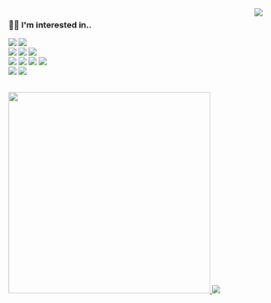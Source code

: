 <div align="right">
<img src="https://komarev.com/ghpvc/?username=Sirius506775&&style=flat-square" align="right" />
</div>  

 ### 👩‍💻 I'm interested in..
<div align="left">
    <img src="https://img.shields.io/badge/java-%23ED8B00.svg?style=for-the-badge&logo=openjdk&logoColor=white">
    <img src="https://img.shields.io/badge/dart-%230175C2.svg?style=for-the-badge&logo=dart&logoColor=white">
</div>
<div>
    <img src="https://img.shields.io/badge/Spring_Boot-F2F4F9?style=for-the-badge&logo=spring-boot"/>
    <img src="https://img.shields.io/badge/Flutter-%2302569B.svg?style=for-the-badge&logo=Flutter&logoColor=white"/>
    <img src="https://img.shields.io/badge/MySQL-005C84?style=for-the-badge&logo=mysql&logoColor=white">
</div>
<div>
     <img src="https://img.shields.io/badge/Linux-FCC624?style=for-the-badge&logo=linux&logoColor=black"/>
     <img src="https://img.shields.io/badge/GitLab-330F63?style=for-the-badge&logo=gitlab&logoColor=white"/>
     <img src="https://img.shields.io/badge/AWS-%23FF9900.svg?style=for-the-badge&logo=amazon-aws&logoColor=white">
     <img src="https://img.shields.io/badge/NAVER CLOUD-03C75A?style=for-the-badge&logo=NAVER&logoColor=FFFFFF">
</div>
<div>
      <img src="https://img.shields.io/badge/IntelliJIDEA-000000.svg?style=for-the-badge&logo=intellij-idea&logoColor=white">
      <img src="https://img.shields.io/badge/Obsidian-%23483699.svg?style=for-the-badge&logo=obsidian&logoColor=white">
</div>
<br/>

<p align="left">
  <a href="https://github.com/Sirius506775">
    <img width='400' src="https://github-readme-stats-eight-theta.vercel.app/api?username=Sirius506775&show_icons=true&include_all_commits=true&count_private=true"/>
    <img src="https://github-profile-summary-cards.vercel.app/api/cards/profile-details?username=sirius506775"/>
   </a>
</p> 





  <!-- <span><img width='600' src="https://github-profile-trophy.vercel.app/?username=sirius506775" /></span>
 -->


<!-- ### 📋 Languages
<div align="left">
   <img src="https://img.shields.io/badge/java-%23ED8B00.svg?style=for-the-badge&logo=openjdk&logoColor=white">
   <img src="https://img.shields.io/badge/dart-%230175C2.svg?style=for-the-badge&logo=dart&logoColor=white">
   <img src="https://img.shields.io/badge/javascript-%23323330.svg?style=for-the-badge&logo=javascript&logoColor=%23F7DF1E">
</div> 

### 📚 Frameworks, Platforms and Libraries
<div align="left">
    <img src="https://img.shields.io/badge/Flutter-%2302569B.svg?style=for-the-badge&logo=Flutter&logoColor=white">
    <img src="https://img.shields.io/badge/Spring-6DB33F?style=for-the-badge&logo=spring&logoColor=white">
    <img src="https://img.shields.io/badge/Spring_Boot-F2F4F9?style=for-the-badge&logo=spring-boot">
    <img src="https://img.shields.io/badge/Spring_Security-6DB33F?style=for-the-badge&logo=Spring-Security&logoColor=white">
    <img src="https://img.shields.io/badge/Hibernate-59666C?style=for-the-badge&logo=Hibernate&logoColor=white">
    <img src="https://img.shields.io/badge/threejs-black?style=for-the-badge&logo=three.js&logoColor=white">
    <img src="https://img.shields.io/badge/react-%2320232a.svg?style=for-the-badge&logo=react&logoColor=%2361DAFB">
    <img src="https://img.shields.io/badge/JWT-black?style=for-the-badge&logo=JSON%20web%20tokens">
    <img src="https://img.shields.io/badge/bootstrap-%238511FA.svg?style=for-the-badge&logo=bootstrap&logoColor=white">
</div> 

### 💻 IDEs/Editors
<div align="left">
    <img src="https://img.shields.io/badge/IntelliJIDEA-000000.svg?style=for-the-badge&logo=intellij-idea&logoColor=white">
    <img src="https://img.shields.io/badge/Visual%20Studio%20Code-0078d7.svg?style=for-the-badge&logo=visual-studio-code&logoColor=white">
    <img src="https://img.shields.io/badge/Android%20Studio-3DDC84.svg?style=for-the-badge&logo=android-studio&logoColor=white">
    <img src="https://img.shields.io/badge/Obsidian-%23483699.svg?style=for-the-badge&logo=obsidian&logoColor=white">
</div>

### 💾 Databases
<div align="left">
   <img src="https://img.shields.io/badge/MySQL-005C84?style=for-the-badge&logo=mysql&logoColor=white">
   <img src="https://img.shields.io/badge/MariaDB-003545?style=for-the-badge&logo=mariadb&logoColor=white">
   <img src="https://img.shields.io/badge/Oracle-F80000?style=for-the-badge&logo=Oracle&logoColor=white">
   <img src="https://img.shields.io/badge/Firebase-039BE5?style=for-the-badge&logo=Firebase&logoColor=white">
</div>

### ☁️ Hosting/SaaS
<div align="left">
   <img src="https://img.shields.io/badge/AWS-%23FF9900.svg?style=for-the-badge&logo=amazon-aws&logoColor=white">
   <img src="https://img.shields.io/badge/firebase-%23039BE5.svg?style=for-the-badge&logo=firebase">
   <img src="https://img.shields.io/badge/NAVER CLOUD-03C75A?style=for-the-badge&logo=NAVER&logoColor=FFFFFF">
</div> -->
